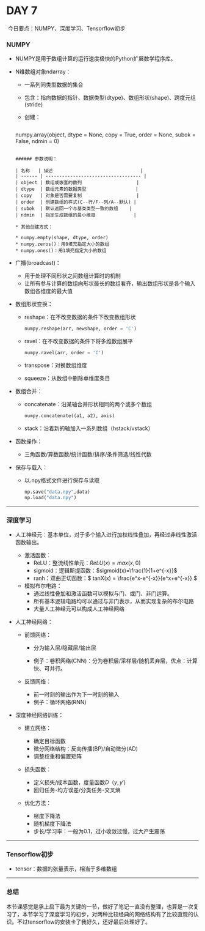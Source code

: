 # DAY 7

​		今日要点：NUMPY、深度学习、Tensorflow初步

### NUMPY

* NUMPY是用于数组计算的运行速度极快的Python扩展数学程序库。

* N维数组对象ndarray：

  * 一系列同类型数据的集合

  * 包含：指向数据的指针、数据类型(dtype)、数组形状(shape)、跨度元组(stride)

  * 创建：

    ```python
  numpy.array(object, dtype = None, copy = True, order = None, subok = False, ndmin = 0)
    ```

    ###### 参数说明：
  
    | 名称   | 描述                                |
  | ------ | ----------------------------------- |
    | object | 数组或嵌套的数列                    |
  | dtype  | 数组元素的数据类型                  |
    | copy   | 对象是否需要复制                    |
    | order  | 创建数组的样式(C--行/F--列/A--默认) |
    | subok  | 默认返回一个与基类类型一致的数组    |
    | ndmin  | 指定生成数组的最小维度              |
  
  * 其他创建方式：
  
    * numpy.empty(shape, dtype, order)
  * numpy.zeros()：用0填充指定大小的数组
    * numpy.ones()：用1填充指定大小的数组

* 广播(broadcast)：

  * 用于处理不同形状之间数组计算时的机制
  * 让所有参与计算的数组向形状最长的数组看齐，输出数组形状是各个输入数组各维度的最大值

* 数组形状变换：

  * reshape：在不改变数据的条件下改变数组形状

    ```python
    numpy.reshape(arr, newshape, order = 'C')
    ```

  * ravel：在不改变数据的条件下将多维数组展平

    ```python
    numpy.ravel(arr, order = 'C')
    ```

  * transpose：对换数组维度

  * squeeze：从数组中删除单维度条目

* 数组合并：

  * concatenate：沿某轴合并形状相同的两个或多个数组

    ```python
    numpy.concatenate((a1, a2), axis)
    ```

  * stack：沿着新的轴加入一系列数组（hstack/vstack）
  
* 函数操作：

  * 三角函数/算数函数/统计函数/排序/条件筛选/线性代数

* 保存与载入：

  * 以.npy格式文件进行保存与读取

    ```python
    np.save("data.npy",data)
    np.load("data.npy")
    ```



****

### 深度学习

* 人工神经元：基本单位，对于多个输入进行加权线性叠加，再经过非线性激活函数输出。

  * 激活函数：
    * ReLU：整流线性单元：$ReLU(x)=max(x,0)$
    * sigmoid：逻辑斯提函数：$sigmoid(x)=\frac{1}{1+e^{-x}}$
    * ranh：双曲正切函数：$ tanX(x) = \frac{e^x-e^{-x}}{e^x+e^{-x}} $
  * 模拟布尔电路：
    * 通过线性叠加和激活函数可以模拟与门、或门、非门运算。
    * 所有基本逻辑电路均可以通过与非门表示，从而实现复杂的布尔电路
    * 大量人工神经元可以构成人工神经网络

* 人工神经网络：

  * 前馈网络：

    * 分为输入层/隐藏层/输出层

    * 例子：卷积网络(CNN)：分为卷积层/采样层/随机丢弃层，优点：计算快、可并行。

  * 反馈网络：

    * 前一时刻的输出作为下一时刻的输入
    * 例子：循环网络(RNN)

* 深度神经网络训练：

  * 建立网络：
    * 确定目标函数
    * 微分网络结构：反向传播(BP)/自动微分(AD)
    * 调整权重和偏置矩阵

  * 损失函数：
    * 定义损失/成本函数，度量函数$D（y,y')$
    * 回归任务-均方误差/分类任务-交叉熵
  * 优化方法：
    * 梯度下降法
    * 随机梯度下降法
    * 步长/学习率：一般为0.1，过小收敛过慢，过大产生震荡



****

### Tensorflow初步

* tensor：数据的张量表示，相当于多维数组



****

### 总结

​		本节课感觉是承上启下最为关键的一节，做好了笔记一直没有整理，也算是一次复习了，本节学习了深度学习的初步，对两种比较经典的网络结构有了比较直观的认识。不过tensorflow的安装卡了我好久，还好最后处理好了。